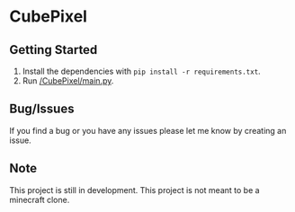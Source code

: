 # CubePixel

## Getting Started 
1) Install the dependencies with `pip install -r requirements.txt`.
2) Run [/CubePixel/main.py](/CubePixel/main.py).

## Bug/Issues
If you find a bug or you have any issues please let me know by creating an issue.

## Note
This project is still in development.
This project is not meant to be a minecraft clone.
